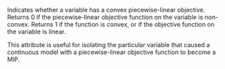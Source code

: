 Indicates whether a variable has a convex piecewise-linear objective. Returns 0 if the piecewise-linear objective
function on the variable is non-convex. Returns 1 if the function is convex, or if the objective function on the
variable is linear.

This attribute is useful for isolating the particular variable that caused a continuous model with a piecewise-linear
objective function to become a MIP.